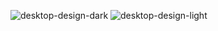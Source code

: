 ![desktop-design-dark](https://user-images.githubusercontent.com/37817290/106810867-71171400-6665-11eb-9026-0662cc8157a2.jpg)
![desktop-design-light](https://user-images.githubusercontent.com/37817290/106810873-72484100-6665-11eb-9b4f-db3a5e18e279.jpg)
